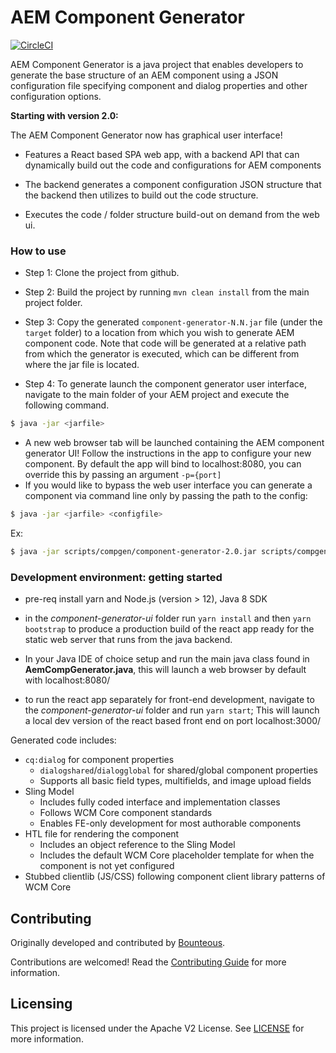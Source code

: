 # AEM Component Generator

[![CircleCI](https://circleci.com/gh/adobe/aem-component-generator.svg?style=svg)](https://circleci.com/gh/adobe/aem-component-generator)

AEM Component Generator is a java project that enables developers to generate the base structure of an
AEM component using a JSON configuration file specifying component and dialog properties and other configuration
options.

**Starting with version 2.0:**

The AEM Component Generator now has graphical user interface!
- Features a React based SPA web app, with a backend API that can dynamically build out the code and configurations for AEM components

- The backend generates a component configuration JSON structure that the backend then utilizes to build out the code structure.

- Executes the code / folder structure build-out on demand from the web ui.

### How to use

-  Step 1: Clone the project from github.

-  Step 2: Build the project by running `mvn clean install` from the main project folder.

-  Step 3: Copy the generated `component-generator-N.N.jar` file (under the `target` folder) to a location
           from which you wish to generate AEM component code.  Note that code will be generated at a relative path from which
           the generator is executed, which can be different from where the jar file is located.
- Step 4: To generate launch the component generator user interface, navigate to the main folder of your AEM project and execute the following command.

```sh
$ java -jar <jarfile>
```
- A new web browser tab will be launched containing the AEM component generator UI! Follow the instructions in the app to configure your new component. By default the app will bind to localhost:8080, you can override this by passing an argument `-p={port]`
- If you would like to bypass the web user interface you can generate a component via command line only by passing the path to the config:
```sh
$ java -jar <jarfile> <configfile>
```
Ex:
```sh
$ java -jar scripts/compgen/component-generator-2.0.jar scripts/compgen/data-config.json
```



### Development environment: getting started

- pre-req install yarn and Node.js (version > 12), Java 8 SDK

- in the *component-generator-ui* folder run `yarn install` and then `yarn bootstrap` to produce a production build of the react app ready for the static web server that runs from the java backend.

- In your  Java IDE of choice setup and run the main java class found in **AemCompGenerator.java**, this will launch a web browser by default with localhost:8080/

- to run the react app separately for front-end development, navigate to the *component-generator-ui* folder and run `yarn start`; This will launch a local dev version of the react based front end on port localhost:3000/
 
Generated code includes:
- `cq:dialog` for component properties
    - `dialogshared`/`dialogglobal` for shared/global component properties
    - Supports all basic field types, multifields, and image upload fields
- Sling Model
    - Includes fully coded interface and implementation classes
    - Follows WCM Core component standards
    - Enables FE-only development for most authorable components
- HTL file for rendering the component
    - Includes an object reference to the Sling Model
    - Includes the default WCM Core placeholder template for when the component is not yet configured
- Stubbed clientlib (JS/CSS) following component client library patterns of WCM Core 

## Contributing
 
Originally developed and contributed by [Bounteous](https://www.bounteous.com/insights/2019/07/31/aem-component-generator/).

Contributions are welcomed! Read the [Contributing Guide](.github/CONTRIBUTING.md) for more information.
 
## Licensing
 
This project is licensed under the Apache V2 License. See [LICENSE](LICENSE) for more information.
